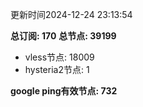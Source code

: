 更新时间2024-12-24 23:13:54

**总订阅: 170**
**总节点: 39199**
- vless节点: 18009
- hysteria2节点: 1

**google ping有效节点: 732**
